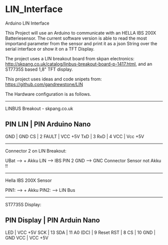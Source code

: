 # LIN_Interface
Arduino LIN Interface

This Project will use an Arduino to communicate with an HELLA IBS 200X Batteriesensor. The current software version is able to read the most importand parameter from the sensor and print it as a json String over the serial interface or show it on a TFT Display.

The project uses a LIN breakout board from skpan electronics: http://skpang.co.uk/catalog/linbus-breakout-board-p-1417.html, and an ST7735S based 1,8" TFT display.

This project uses ideas and code snipets from: https://github.com/gandrewstone/LIN

The Hardware configuration is as follows.

*******************************************************************
LINBUS Breakout - skpang.co.uk

PIN LIN     |   PIN Arduino Nano
----------------------------------
GND         |  GND
CS          |  2
FAULT       |  VCC +5V
TxD         |  3
RxD         |  4
VCC         |  Vcc +5V

********************************************************************
Connector 2 on LIN Breakout:

UBat --> + Akku
LIN  --> IBS PIN 2
GND  --> GNC Connector Sensor not Akku !!
********************************************************************
Hella IBS 200X Sensor

PIN1: --> + Akku
PIN2: --> LIN Bus
******************************************************************** 
ST7735S Display:

PIN Display  |  PIN Arduin Nano
--------------------------------------
LED          |  VCC +5V
SCK          |  13
SDA          |  11
A0 (DC)      |  9
Reset RST    |  8
CS           |  10
GND          |  GND
VCC          |  VCC +5V
